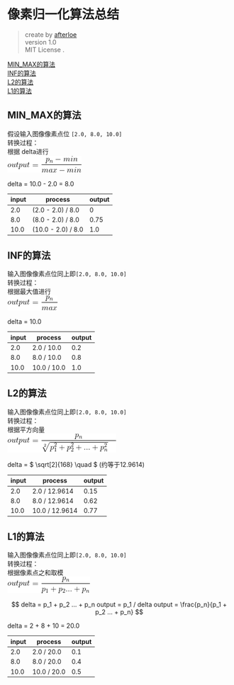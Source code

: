 # 像素归一化算法总结
> create by [afterloe](605728727@qq.com)  
> version 1.0  
> MIT License . 

<a href="#minmax">MIN_MAX的算法</a>  
<a href="#inf">INF的算法</a>  
<a href="#l2">L2的算法</a>  
<a href="#l1">L1的算法</a>   

## <a id="minmax">MIN_MAX的算法</a>
假设输入图像像素点位 `[2.0, 8.0, 10.0]`  
转换过程：   
根据 delta进行  
![MIN_MAX](./formula/minmax.png)

delta = 10.0 - 2.0 = 8.0

input | process | output
-|-|-
2.0 | (2.0 - 2.0) / 8.0 | 0
8.0 | (8.0 - 2.0) / 8.0 | 0.75
10.0 | (10.0 - 2.0) / 8.0 | 1.0

## <a id="inf">INF的算法</a> 
输入图像像素点位同上即`[2.0, 8.0, 10.0]`   
转换过程：   
根据最大值进行  
![MIN_MAX](./formula/inf.png)

delta = 10.0

input | process | output
-|-|-
2.0 | 2.0 / 10.0 | 0.2
8.0 | 8.0 / 10.0 | 0.8
10.0 | 10.0 / 10.0 | 1.0

## <a id="l2">L2的算法</a> 
输入图像像素点位同上即`[2.0, 8.0, 10.0]`   
转换过程：   
根据平方向量  
![MIN_MAX](./formula/l2.png)

delta = $ \sqrt[2]{168} \quad $  (约等于12.9614)

input | process | output
-|-|-
2.0 | 2.0 / 12.9614 | 0.15
8.0 | 8.0 / 12.9614 | 0.62
10.0 | 10.0 / 12.9614 | 0.77

## <a id="l1">L1的算法</a>   
输入图像像素点位同上即`[2.0, 8.0, 10.0]`   
转换过程：   
根据像素点之和取模  
![MIN_MAX](./formula/l1.png)

$$
delta = p_1 + p_2 ... + p_n
output = p_1 / delta
output = \frac{p_n}{p_1 + p_2 ... + p_n} 
$$

delta = 2 + 8 + 10 = 20.0

input | process | output
-|-|-
2.0 | 2.0 / 20.0 | 0.1
8.0 | 8.0 / 20.0 | 0.4
10.0 | 10.0 / 20.0 | 0.5
